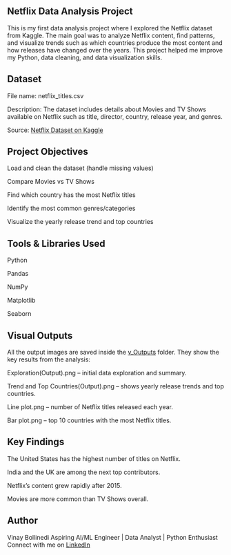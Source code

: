 ## Netflix Data Analysis Project

This is my first data analysis project where I explored the Netflix dataset from Kaggle.
The main goal was to analyze Netflix content, find patterns, and visualize trends such as which countries produce the most content and how releases have changed over the years.
This project helped me improve my Python, data cleaning, and data visualization skills.

## Dataset

File name: netflix_titles.csv

Description: The dataset includes details about Movies and TV Shows available on Netflix such as title, director, country, release year, and genres.

Source: [Netflix Dataset on Kaggle](https://www.kaggle.com/shivamb/netflix-shows)

## Project Objectives

Load and clean the dataset (handle missing values)

Compare Movies vs TV Shows

Find which country has the most Netflix titles

Identify the most common genres/categories

Visualize the yearly release trend and top countries

## Tools & Libraries Used

Python

Pandas

NumPy

Matplotlib

Seaborn

## Visual Outputs

All the output images are saved inside the [v_Outputs](./v_Outputs) folder.
They show the key results from the analysis:

Exploration(Output).png – initial data exploration and summary.

Trend and Top Countries(Output).png – shows yearly release trends and top countries.

Line plot.png – number of Netflix titles released each year.

Bar plot.png – top 10 countries with the most Netflix titles.

## Key Findings

The United States has the highest number of titles on Netflix.

India and the UK are among the next top contributors.

Netflix’s content grew rapidly after 2015.

Movies are more common than TV Shows overall.

## Author

Vinay Bollinedi
Aspiring AI/ML Engineer | Data Analyst | Python Enthusiast
Connect with me on [LinkedIn](https://www.linkedin.com/in/vinay-bollinedi23)

